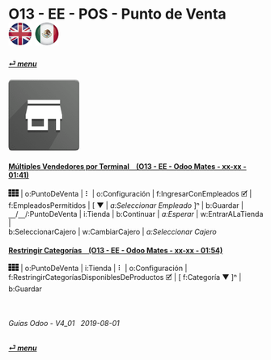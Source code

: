 # O13 - EE - POS - Punto de Venta &nbsp;&nbsp;&nbsp;&nbsp; [![en-uk](/doc/img/en-uk_flag_button_small.png)](/en-uk/o13/ee/pos/en-uk-o13-ee-pos-point-of-sale-guides.md) [ ![es-mx](/doc/img/es-mx_flag_button_small.png)](/es-mx/o13/ee/pos/es-mx-o13-ee-pos-point-of-sale-guides.md)
#### [_&#x23CE; menu_](/es-mx/o13/ee/es-mx-o13-ee-guides-menu.md)  
### ![pos](/doc/img/point_of_sale.png)

#### [Múltiples Vendedores por Terminal &nbsp;&nbsp; (O13 - EE - Odoo Mates - xx-xx - 01:41)](https://youtube.com/embed/Nmafl3gA8aI?autoplay=1&start=0&end=0&rel=0)  
![apps](/doc/img/apps.png) | o:PuntoDeVenta | &#x2807; | o:Configuración | f:IngresarConEmpleados &#x1F5F9; |  
f:EmpleadosPermitidos | \[ &#x25BC; | _a:Seleccionar Empleado_ ]&#x207F; | b:Guardar |  
&#x23BD;/&#x23BD;/:PuntoDeVenta | i:Tienda | b:Continuar | _a:Esperar_ | w:EntrarALaTienda |  
b:SeleccionarCajero | w:CambiarCajero | _a:Seleccionar Cajero_  

#### [Restringir Categorías &nbsp;&nbsp; (O13 - EE - Odoo Mates - xx-xx - 01:54)](https://youtube.com/embed/EO-j2h2AUw4?autoplay=1&start=0&end=0&rel=0)  
![apps](/doc/img/apps.png) | o:PuntoDeVenta | i:Tienda | &#x2807; | o:Configuración |  
f:RestringirCategoríasDisponiblesDeProductos &#x1F5F9; | \[ f:Categoría &#x25BC; \]&#x207F; | b:Guardar  

<br>

###### Guías Odoo - V4_01 &nbsp; 2019-08-01  
**[_&#x23CE; menu_](/es-mx/o13/ee/es-mx-o13-ee-guides-menu.md)**  
